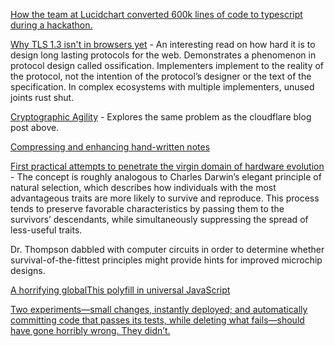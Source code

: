 [How the team at Lucidchart converted 600k lines of code to typescript during a hackathon.](https://www.lucidchart.com/techblog/2017/11/16/converting-600k-lines-to-typescript-in-72-hours/)

[Why TLS 1.3 isn't in browsers yet](https://blog.cloudflare.com/why-tls-1-3-isnt-in-browsers-yet/) - An interesting read on how hard it is to design long lasting protocols for the web. Demonstrates a phenomenon in protocol design called ossification. Implementers implement to the reality of the protocol, not the intention of the protocol’s designer or the text of the specification. In complex ecosystems with multiple implementers, unused joints rust shut.

[Cryptographic Agility](https://www.imperialviolet.org/2016/05/16/agility.html) - Explores the same problem as the cloudflare blog post above.

[Compressing and enhancing hand-written notes](https://mzucker.github.io/2016/09/20/noteshrink.html)

[First practical attempts to penetrate the virgin domain of hardware evolution](https://www.damninteresting.com/on-the-origin-of-circuits/) - The concept is roughly analogous to Charles Darwin’s elegant principle of natural selection, which describes how individuals with the most advantageous traits are more likely to survive and reproduce. This process tends to preserve favorable characteristics by passing them to the survivors’ descendants, while simultaneously suppressing the spread of less-useful traits.

Dr. Thompson dabbled with computer circuits in order to determine whether survival-of-the-fittest principles might provide hints for improved microchip designs.

[A horrifying globalThis polyfill in universal JavaScript](https://mathiasbynens.be/notes/globalthis)

[Two experiments—small changes, instantly deployed; and automatically committing code that passes its tests, while deleting what fails—should have gone horribly wrong. They didn’t.](https://increment.com/testing/testing-the-boundaries-of-collaboration/)
